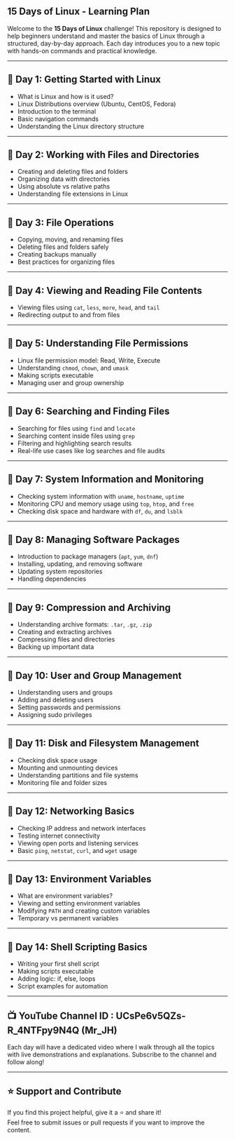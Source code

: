 

## 15 Days of Linux - Learning Plan

Welcome to the **15 Days of Linux** challenge! This repository is designed to help beginners understand and master the basics of Linux through a structured, day-by-day approach. Each day introduces you to a new topic with hands-on commands and practical knowledge.

---

## 📅 Day 1: Getting Started with Linux

- What is Linux and how is it used?
- Linux Distributions overview (Ubuntu, CentOS, Fedora)
- Introduction to the terminal
- Basic navigation commands
- Understanding the Linux directory structure

---

## 📅 Day 2: Working with Files and Directories

- Creating and deleting files and folders
- Organizing data with directories
- Using absolute vs relative paths
- Understanding file extensions in Linux

---

## 📅 Day 3: File Operations

- Copying, moving, and renaming files
- Deleting files and folders safely
- Creating backups manually
- Best practices for organizing files

---

## 📅 Day 4: Viewing and Reading File Contents

- Viewing files using `cat`, `less`, `more`, `head`, and `tail`
- Redirecting output to and from files

---

## 📅 Day 5: Understanding File Permissions

- Linux file permission model: Read, Write, Execute
- Understanding `chmod`, `chown`, and `umask`
- Making scripts executable
- Managing user and group ownership

---

## 📅 Day 6: Searching and Finding Files

- Searching for files using `find` and `locate`
- Searching content inside files using `grep`
- Filtering and highlighting search results
- Real-life use cases like log searches and file audits

---

## 📅 Day 7: System Information and Monitoring

- Checking system information with `uname`, `hostname`, `uptime`
- Monitoring CPU and memory usage using `top`, `htop`, and `free`
- Checking disk space and hardware with `df`, `du`, and `lsblk`

---

## 📅 Day 8: Managing Software Packages

- Introduction to package managers (`apt`, `yum`, `dnf`)
- Installing, updating, and removing software
- Updating system repositories
- Handling dependencies

---

## 📅 Day 9: Compression and Archiving

- Understanding archive formats: `.tar`, `.gz`, `.zip`
- Creating and extracting archives
- Compressing files and directories
- Backing up important data

---

## 📅 Day 10: User and Group Management

- Understanding users and groups
- Adding and deleting users
- Setting passwords and permissions
- Assigning sudo privileges

---

## 📅 Day 11: Disk and Filesystem Management

- Checking disk space usage
- Mounting and unmounting devices
- Understanding partitions and file systems
- Monitoring file and folder sizes

---

## 📅 Day 12: Networking Basics

- Checking IP address and network interfaces
- Testing internet connectivity
- Viewing open ports and listening services
- Basic `ping`, `netstat`, `curl`, and `wget` usage

---

## 📅 Day 13: Environment Variables

- What are environment variables?
- Viewing and setting environment variables
- Modifying `PATH` and creating custom variables
- Temporary vs permanent variables

---

## 📅 Day 14: Shell Scripting Basics

- Writing your first shell script
- Making scripts executable
- Adding logic: if, else, loops
- Script examples for automation

---


## 📺 YouTube Channel ID : UCsPe6v5QZs-R_4NTFpy9N4Q (Mr_JH)

Each day will have a dedicated video where I walk through all the topics with live demonstrations and explanations. Subscribe to the channel and follow along!

---

## ⭐ Support and Contribute

If you find this project helpful, give it a ⭐ and share it!  
Feel free to submit issues or pull requests if you want to improve the content.

